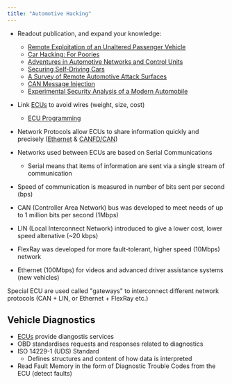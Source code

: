 ```yaml
---
title: "Automotive Hacking"
---
```


- Readout publication, and expand your knowledge:
	- [Remote Exploitation of an Unaltered Passenger Vehicle](https://illmatics.com/Remote%20Car%20Hacking.pdf)
	- [Car Hacking: For Poories](https://illmatics.com/car_hacking_poories.pdf)
	- [Adventures in Automotive Networks and Control Units](https://illmatics.com/car_hacking.pdf)
	- [Securing Self-Driving Cars](https://illmatics.com/securing_self_driving_cars.pdf)
	- [A Survey of Remote Automotive Attack Surfaces](https://illmatics.com/remote%20attack%20surfaces.pdf)
	- [CAN Message Injection](https://illmatics.com/can%20message%20injection.pdf)
	- [Experimental Security Analysis of a Modern Automobile](https://www.autosec.org/pubs/cars-oakland2010.pdf)
	
- Link [ECUs](/ecu-foundations) to avoid wires (weight, size, cost)
	- [ECU Programming](/ecu-programming)
- Network Protocols allow ECUs to share information quickly and precisely ([Ethernet](/ethernet-specifications) & [CANFD/CAN](/canfd-specifications))
- Networks used between ECUs are based on Serial Communications
	- Serial means that items of information are sent via a single stream of communication
- Speed of communication is measured in number of bits sent per second (bps)
- CAN (Controller Area Network) bus was developed to meet needs of up to 1 million bits per second (1Mbps)
- LIN (Local Interconnect Network) introduced to give a lower cost, lower speed altenative (~20 kbps)
- FlexRay was developed for more fault-tolerant, higher speed (10Mbps) network
- Ethernet (100Mbps) for videos and advanced driver assistance systems (new vehicles)

Special ECU are used called "gateways" to interconnect different network protocols (CAN + LIN, or Ethernet + FlexRay etc.)

## Vehicle Diagnostics

- [ECUs](/ecu-foundations) provide diangostis services
- OBD standardises requests and responses related to diagnostics
- ISO 14229-1 (UDS) Standard
	- Defines structures and content of how data is interpreted
- Read Fault Memory in the form of Diagnostic Trouble Codes from the ECU (detect faults)
